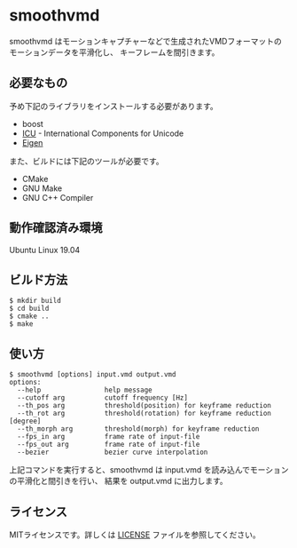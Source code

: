 # smoothvmd

smoothvmd はモーションキャプチャーなどで生成されたVMDフォーマットのモーションデータを平滑化し、
キーフレームを間引きます。

## 必要なもの

予め下記のライブラリをインストールする必要があります。

- boost
- [ICU](http://site.icu-project.org/) - International Components for Unicode
- [Eigen](http://eigen.tuxfamily.org/)

また、ビルドには下記のツールが必要です。

- CMake
- GNU Make
- GNU C++ Compiler

## 動作確認済み環境

Ubuntu Linux 19.04

## ビルド方法

```
$ mkdir build
$ cd build
$ cmake ..
$ make
```

## 使い方

```
$ smoothvmd [options] input.vmd output.vmd
options:
  --help                help message
  --cutoff arg          cutoff frequency [Hz]
  --th_pos arg          threshold(position) for keyframe reduction
  --th_rot arg          threshold(rotation) for keyframe reduction [degree]
  --th_morph arg        threshold(morph) for keyframe reduction
  --fps_in arg          frame rate of input-file
  --fps_out arg         frame rate of input-file
  --bezier              bezier curve interpolation
```
上記コマンドを実行すると、smoothvmd は input.vmd を読み込んでモーションの平滑化と間引きを行い、
結果を output.vmd に出力します。

## ライセンス

MITライセンスです。詳しくは [LICENSE](LICENSE) ファイルを参照してください。

